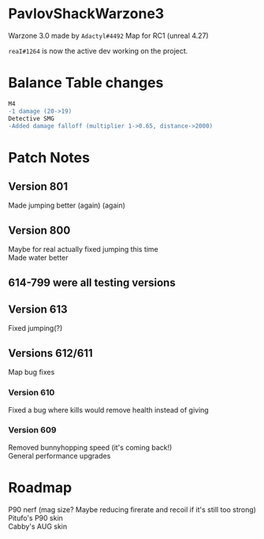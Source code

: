 # PavlovShackWarzone3
Warzone 3.0 made by `Adactyl#4492`
Map for RC1 (unreal 4.27)

`reaI#1264` is now the active dev working on the project.

# Balance Table changes  
```diff
M4
-1 damage (20->19)
Detective SMG
-Added damage falloff (multiplier 1->0.65, distance->2000)
```

# Patch Notes 
## Version 801  
Made jumping better (again) (again)
## Version 800 
Maybe for real actually fixed jumping this time  
Made water better  
## 614-799 were all testing versions
## Version 613
Fixed jumping(?)
## Versions 612/611  
Map bug fixes
### Version 610
Fixed a bug where kills would remove health instead of giving  
### Version 609
Removed bunnyhopping speed (it's coming back!)  
General performance upgrades  

# Roadmap
P90 nerf (mag size? Maybe reducing firerate and recoil if it's still too strong)  
Pitufo's P90 skin  
Cabby's AUG skin
